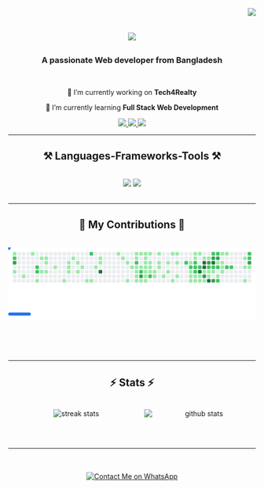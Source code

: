 <img align="right" src="https://visitor-badge.laobi.icu/badge?page_id=alvee3120.alvee3120" />

<h1 align="center">
    <img src="https://readme-typing-svg.herokuapp.com/?font=Righteous&size=35&center=true&vCenter=true&width=500&height=70&duration=4000&lines=Hi+There!+👋;+I'm+Alvee!;" />
</h1>

<h3 align="center">A passionate Web developer from Bangladesh   </h3> 

<br/>

<div align="center">
 
 🔭 I’m currently working on **Tech4Realty**
 
 🌱 I’m currently learning **Full Stack Web Development**




 </div>
 
<div align="center"> 
  <a href="mailto:fazlah.alvee20@gmail.com">
    <img src="https://img.shields.io/badge/Gmail-333333?style=for-the-badge&logo=gmail&logoColor=red" />
  </a>
  <a href="https://www.linkedin.com/in/md-fazlah-karim-alvee-aab19427a/" target="_blank">
    <img src="https://img.shields.io/badge/LinkedIn-0077B5?style=for-the-badge&logo=linkedin&logoColor=white" target="_blank" />
  </a>
  <a href="https://alvee.sagafootwear.com/" target="_blank">
     <img src="https://img.shields.io/badge/Portfolio-FF5722?style=for-the-badge&logo=todoist&logoColor=white" target="_blank" /> <!-- sqlite, safari, google-chrome are other good icon options -->
  </a>
</div>

 <hr/>
 
<h2 align="center">⚒️ Languages-Frameworks-Tools ⚒️</h2>
<br/>
<div align="center">
    <img src="https://skillicons.dev/icons?i=react,bootstrap,html,css,vscode,github,figma,tailwind,xd" />
    <img src="https://skillicons.dev/icons?i=python,javascript,cs,c,cpp,java,mysql" /><br>
</div>

<br/>
<hr/>

<div align="center">
   
  <h2>🐍 My Contributions 🐍</h2>
  <br>
    
 <picture>
  <source
    media="(prefers-color-scheme: dark)"
    srcset="images/breakout-dark.svg"
  />
  <source
    media="(prefers-color-scheme: light)"
    srcset="images/breakout-light.svg"
  />
  <img alt="Breakout Game" src="images/breakout-light.svg" />
</picture>
 
  
  <br/><br/><br/>
</div>

<hr/>

<h2 align="center">⚡ Stats ⚡</h2>
<br>
<div align=center>
  
<img src="https://github-readme-stats.vercel.app/api?username=alvee3120&show_icons=true&theme=radical" alt="github stats" width="45%" align="right"/>

  <img width=390 src="https://github-readme-stats.vercel.app/api/top-langs/?username=Alvee3120&layout=compact" alt="streak stats"/>
  
  <br/>
  
</div>

<br/><br/>

<hr/>

<br/>
<br/>

<div align="center">

  <a href="https://wa.me/8801642874989" target="_blank">
    <img src="https://img.shields.io/badge/Contact_Me_on_WhatsApp-25D366?style=for-the-badge&logo=whatsapp&logoColor=white" alt="Contact Me on WhatsApp"/>
  </a>

</div>

<br/>





<br/>
